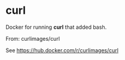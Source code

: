 # curl
Docker for running **curl** that added bash.

From: curlimages/curl

See https://hub.docker.com/r/curlimages/curl
